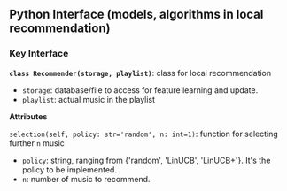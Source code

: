Python Interface (models, algorithms in local recommendation)
---

### Key Interface

**`class Recommender(storage, playlist)`**: class for local recommendation
- `storage`: database/file to access for feature learning and update.
- `playlist`: actual music in the playlist

**Attributes**

`selection(self, policy: str='random', n: int=1)`: function for selecting further `n` music
- `policy`: string, ranging from {'random', 'LinUCB', 'LinUCB+'}. It's the policy to be implemented.
- `n`: number of music to recommend.

